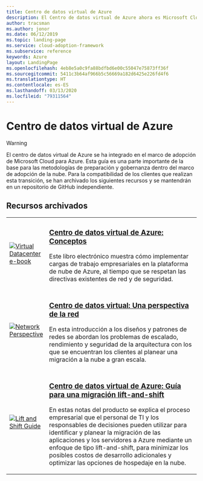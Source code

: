 ```yaml
---
title: Centro de datos virtual de Azure
description: El Centro de datos virtual de Azure ahora es Microsoft Cloud Adoption Framework para Azure. Obtenga información sobre los recursos disponibles para respaldar esta transición.
author: tracsman
ms.author: jonor
ms.date: 06/12/2019
ms.topic: landing-page
ms.service: cloud-adoption-framework
ms.subservice: reference
keywords: Azure
layout: LandingPage
ms.openlocfilehash: 4eb8e5a0c9fa88bdfbd6e00c55047e75873ff36f
ms.sourcegitcommit: 5411c3b64af966b5c56669a182d6425e226fd4f6
ms.translationtype: HT
ms.contentlocale: es-ES
ms.lasthandoff: 03/13/2020
ms.locfileid: "79311564"
---
```

<!-- cSpell:ignore tracsman jonor -->

# <a name="azure-virtual-datacenter"></a>Centro de datos virtual de Azure

> [!WARNING]
> El centro de datos virtual de Azure se ha integrado en el marco de adopción de Microsoft Cloud para Azure. Esta guía es una parte importante de la base para las metodologías de preparación y gobernanza dentro del marco de adopción de la nube. Para la compatibilidad de los clientes que realizan esta transición, se han archivado los siguientes recursos y se mantendrán en un repositorio de GitHub independiente.

## <a name="archived-resources"></a>Recursos archivados

<!-- markdownlint-disable MD033 -->

<table>
<tr>
    <td style="width: 64px; vertical-align: middle;"><a href="https://raw.githubusercontent.com/microsoft/CloudAdoptionFramework/master/archive/vdc/Azure_Virtual_Datacenter.pdf"><img src="../_images/vdc/virtual-datacenter.svg" alt="Virtual Datacenter e-book" /></a></td>
    <td>
        <h3><a href="https://raw.githubusercontent.com/microsoft/CloudAdoptionFramework/master/archive/vdc/Azure_Virtual_Datacenter.pdf">Centro de datos virtual de Azure: Conceptos</a></h3>
        <p>Este libro electrónico muestra cómo implementar cargas de trabajo empresariales en la plataforma de nube de Azure, al tiempo que se respetan las directivas existentes de red y de seguridad.</p>
    </td>
</tr>
<tr>
    <td style="width: 64px; vertical-align: middle;"><a href="./networking-vdc.md"><img src="../_images/vdc/vdc-network.png" alt="Network Perspective" /></a></td>
    <td>
        <h3><a href="./networking-vdc.md">Centro de datos virtual: Una perspectiva de la red</a></h3>
        <p>En esta introducción a los diseños y patrones de redes se abordan los problemas de escalado, rendimiento y seguridad de la arquitectura con los que se encuentran los clientes al planear una migración a la nube a gran escala.</p>
    </td>
</tr>
<tr>
    <td style="width: 64px; vertical-align: middle;"><a href="https://raw.githubusercontent.com/microsoft/CloudAdoptionFramework/master/archive/vdc/Azure_Virtual_Datacenter_Lift_and_Shift_Guide.pdf"><img src="../_images/vdc/vdc-lift-and-shift.png" alt="Lift and Shift Guide" /></a></td>
    <td>
        <h3><a href="https://raw.githubusercontent.com/microsoft/CloudAdoptionFramework/master/archive/vdc/Azure_Virtual_Datacenter_Lift_and_Shift_Guide.pdf">Centro de datos virtual de Azure: Guía para una migración lift-and-shift</a></h3>
        <p>En estas notas del producto se explica el proceso empresarial que el personal de TI y los responsables de decisiones pueden utilizar para identificar y planear la migración de las aplicaciones y los servidores a Azure mediante un enfoque de tipo lift-and-shift, para minimizar los posibles costos de desarrollo adicionales y optimizar las opciones de hospedaje en la nube.</p>
    </td>
</tr>
</table>

<!-- markdownlint-enable MD033 -->
